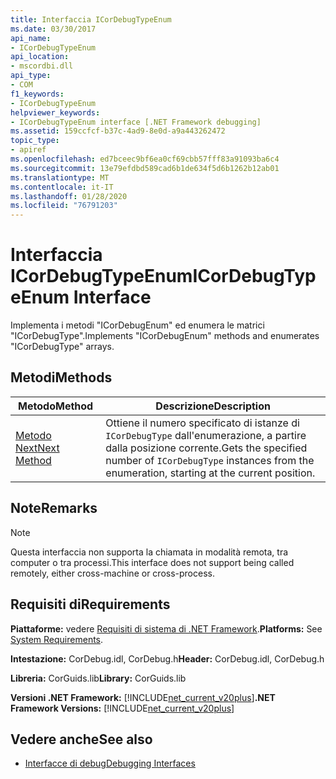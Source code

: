 ```yaml
---
title: Interfaccia ICorDebugTypeEnum
ms.date: 03/30/2017
api_name:
- ICorDebugTypeEnum
api_location:
- mscordbi.dll
api_type:
- COM
f1_keywords:
- ICorDebugTypeEnum
helpviewer_keywords:
- ICorDebugTypeEnum interface [.NET Framework debugging]
ms.assetid: 159ccfcf-b37c-4ad9-8e0d-a9a443262472
topic_type:
- apiref
ms.openlocfilehash: ed7bceec9bf6ea0cf69cbb57fff83a91093ba6c4
ms.sourcegitcommit: 13e79efdbd589cad6b1de634f5d6b1262b12ab01
ms.translationtype: MT
ms.contentlocale: it-IT
ms.lasthandoff: 01/28/2020
ms.locfileid: "76791203"
---
```

# <a name="icordebugtypeenum-interface"></a><span data-ttu-id="b465c-102">Interfaccia ICorDebugTypeEnum</span><span class="sxs-lookup"><span data-stu-id="b465c-102">ICorDebugTypeEnum Interface</span></span>
<span data-ttu-id="b465c-103">Implementa i metodi "ICorDebugEnum" ed enumera le matrici "ICorDebugType".</span><span class="sxs-lookup"><span data-stu-id="b465c-103">Implements "ICorDebugEnum" methods and enumerates "ICorDebugType" arrays.</span></span>  
  
## <a name="methods"></a><span data-ttu-id="b465c-104">Metodi</span><span class="sxs-lookup"><span data-stu-id="b465c-104">Methods</span></span>  
  
|<span data-ttu-id="b465c-105">Metodo</span><span class="sxs-lookup"><span data-stu-id="b465c-105">Method</span></span>|<span data-ttu-id="b465c-106">Descrizione</span><span class="sxs-lookup"><span data-stu-id="b465c-106">Description</span></span>|  
|------------|-----------------|  
|[<span data-ttu-id="b465c-107">Metodo Next</span><span class="sxs-lookup"><span data-stu-id="b465c-107">Next Method</span></span>](icordebugtypeenum-next-method.md)|<span data-ttu-id="b465c-108">Ottiene il numero specificato di istanze di `ICorDebugType` dall'enumerazione, a partire dalla posizione corrente.</span><span class="sxs-lookup"><span data-stu-id="b465c-108">Gets the specified number of `ICorDebugType` instances from the enumeration, starting at the current position.</span></span>|  
  
## <a name="remarks"></a><span data-ttu-id="b465c-109">Note</span><span class="sxs-lookup"><span data-stu-id="b465c-109">Remarks</span></span>  
  
> [!NOTE]
> <span data-ttu-id="b465c-110">Questa interfaccia non supporta la chiamata in modalità remota, tra computer o tra processi.</span><span class="sxs-lookup"><span data-stu-id="b465c-110">This interface does not support being called remotely, either cross-machine or cross-process.</span></span>  
  
## <a name="requirements"></a><span data-ttu-id="b465c-111">Requisiti di</span><span class="sxs-lookup"><span data-stu-id="b465c-111">Requirements</span></span>  
 <span data-ttu-id="b465c-112">**Piattaforme:** vedere [Requisiti di sistema di .NET Framework](../../../../docs/framework/get-started/system-requirements.md).</span><span class="sxs-lookup"><span data-stu-id="b465c-112">**Platforms:** See [System Requirements](../../../../docs/framework/get-started/system-requirements.md).</span></span>  
  
 <span data-ttu-id="b465c-113">**Intestazione:** CorDebug.idl, CorDebug.h</span><span class="sxs-lookup"><span data-stu-id="b465c-113">**Header:** CorDebug.idl, CorDebug.h</span></span>  
  
 <span data-ttu-id="b465c-114">**Libreria:** CorGuids.lib</span><span class="sxs-lookup"><span data-stu-id="b465c-114">**Library:** CorGuids.lib</span></span>  
  
 <span data-ttu-id="b465c-115">**Versioni .NET Framework:** [!INCLUDE[net_current_v20plus](../../../../includes/net-current-v20plus-md.md)]</span><span class="sxs-lookup"><span data-stu-id="b465c-115">**.NET Framework Versions:** [!INCLUDE[net_current_v20plus](../../../../includes/net-current-v20plus-md.md)]</span></span>  
  
## <a name="see-also"></a><span data-ttu-id="b465c-116">Vedere anche</span><span class="sxs-lookup"><span data-stu-id="b465c-116">See also</span></span>

- [<span data-ttu-id="b465c-117">Interfacce di debug</span><span class="sxs-lookup"><span data-stu-id="b465c-117">Debugging Interfaces</span></span>](debugging-interfaces.md)
